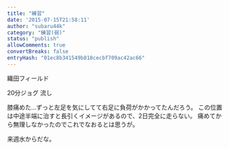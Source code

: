 ```yaml
---
title: "練習"
date: '2015-07-15T21:58:11'
author: "subaru44k"
category: "練習(弱)"
status: "publish"
allowComments: true
convertBreaks: false
entryHash: "01ec8b341549b818cecbf709ac42ac66"
---
```

織田フィールド

20分ジョグ
流し

膝痛めた…ずっと左足を気にしてて右足に負荷がかかってたんだろう。
この位置は中途半端に治すと長引くイメージがあるので、2日完全に走らない。
痛めてから無理しなかったのでこれでなおるとは思うが。

来週水からだな。
